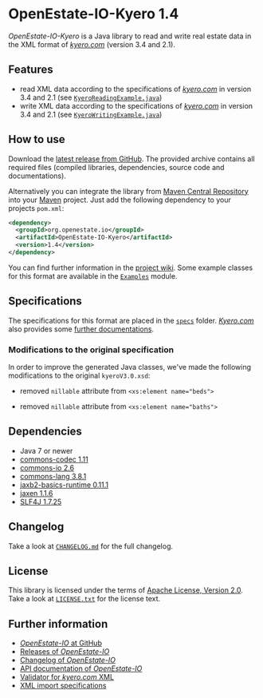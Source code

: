 OpenEstate-IO-Kyero 1.4
=======================

*OpenEstate-IO-Kyero* is a Java library to read and write real estate data in
the XML format of [*kyero.com*](https://www.kyero.com/) (version 3.4 and 2.1).


Features
--------

-   read XML data according to the specifications of
    [*kyero.com*](https://www.kyero.com/) in version 3.4 and 2.1
    (see [`KyeroReadingExample.java`](https://github.com/OpenEstate/OpenEstate-IO/blob/v1.4/Examples/src/main/java/org/openestate/io/examples/KyeroReadingExample.java))
-   write XML data according to the specifications of
    [*kyero.com*](https://www.kyero.com/) in version 3.4 and 2.1
    (see [`KyeroWritingExample.java`](https://github.com/OpenEstate/OpenEstate-IO/blob/v1.4/Examples/src/main/java/org/openestate/io/examples/KyeroWritingExample.java))


How to use
----------

Download the [latest release from GitHub](https://github.com/OpenEstate/OpenEstate-IO/releases/latest).
The provided archive contains all required files (compiled libraries,
dependencies, source code and documentations).

Alternatively you can integrate the library from
[Maven Central Repository](https://search.maven.org/#search|ga|1|org.openestate.io)
into your [Maven](https://maven.apache.org/) project. Just add the following
dependency to your projects `pom.xml`:

```xml
<dependency>
  <groupId>org.openestate.io</groupId>
  <artifactId>OpenEstate-IO-Kyero</artifactId>
  <version>1.4</version>
</dependency>
```

You can find further information in the
[project wiki](https://github.com/OpenEstate/OpenEstate-IO/wiki/Usage-Kyero).
Some example classes for this format are available in the
[`Examples`](https://github.com/OpenEstate/OpenEstate-IO/tree/v1.4/Examples)
module.


Specifications
--------------

The specifications for this format are placed in the [`specs`](specs) folder.
[*Kyero.com*](https://www.kyero.com/) also provides some
[further documentations](https://help.kyero.com/article/354-xml-import-specification).


### Modifications to the original specification

In order to improve the generated Java classes, we've made the following
modifications to the original `kyeroV3.0.xsd`:

-   removed `nillable` attribute from `<xs:element name="beds">`

-   removed `nillable` attribute from `<xs:element name="baths">`


Dependencies
------------

-   Java 7 or newer
-   [commons-codec 1.11](https://commons.apache.org/proper/commons-codec/)
-   [commons-io 2.6](https://commons.apache.org/proper/commons-io/)
-   [commons-lang 3.8.1](https://commons.apache.org/proper/commons-lang/)
-   [jaxb2-basics-runtime 0.11.1](https://github.com/highsource/jaxb2-basics)
-   [jaxen 1.1.6](https://github.com/jaxen-xpath/jaxen)
-   [SLF4J 1.7.25](https://www.slf4j.org/)


Changelog
---------

Take a look at
[`CHANGELOG.md`](https://github.com/OpenEstate/OpenEstate-IO/blob/v1.4/CHANGELOG.md)
for the full changelog.


License
-------

This library is licensed under the terms of
[Apache License, Version 2.0](https://www.apache.org/licenses/LICENSE-2.0.html).
Take a look at
[`LICENSE.txt`](https://github.com/OpenEstate/OpenEstate-IO/blob/v1.4/LICENSE.txt)
for the license text.


Further information
-------------------

-   [*OpenEstate-IO* at GitHub](https://github.com/OpenEstate/OpenEstate-IO)
-   [Releases of *OpenEstate-IO*](https://github.com/OpenEstate/OpenEstate-IO/releases)
-   [Changelog of *OpenEstate-IO*](https://github.com/OpenEstate/OpenEstate-IO/blob/v1.4/CHANGELOG.md)
-   [API documentation of *OpenEstate-IO*](https://media.openestate.org/apidocs/OpenEstate-IO/)
-   [Validator for *kyero.com* XML](https://validator.openestate.org/)
-   [XML import specifications](https://help.kyero.com/article/354-xml-import-specification)
